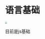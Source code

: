# 语言基础

<img src="https://tva1.sinaimg.cn/large/e6c9d24ely1h1haafdetmj218z0u0gq2.jpg" style="zoom:37%;" />

<p>目前是js基础</p>